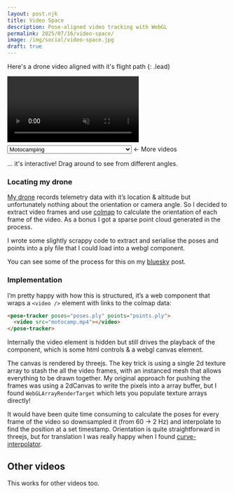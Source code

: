 ```yaml
---
layout: post.njk
title: Video Space
description: Pose-aligned video tracking with WebGL
permalink: 2025/07/16/video-space/
image: /img/social/video-space.jpg
draft: true
---
```


Here's a drone video aligned with it's flight path
{: .lead}

<pose-tracker poses="https://vs.benjaminbenben.com/motocamp/poses.ply" points="https://vs.benjaminbenben.com/motocamp/points.bin.ply">
    <video src="https://vs.benjaminbenben.com/motocamp/720.mp4" crossorigin="anonymous" muted autoplay playsinline></video>
</pose-tracker>
<script src="/js/pose-tracker.js" async></script>
<label style="padding-top: .5em; display: block">
    <select>
        <option value="motocamp">Motocamping</option>
        <option value="wall">Walking along a beach towards some grafitti</option>
        <option value="bike-dog">Cycling next to a friendly dog</option>
        <option value="drone-chile">A confluence in Chile</option>
        <option value="mizen-walk">A start/finish line</option>
        <option value="mizen-fly">Flying over some cliffs</option>
    </select>
    <script>
        document.currentScript.previousElementSibling.addEventListener('change', ({target: {value}}) => {
            document.querySelector('pose-tracker').outerHTML = `
                    <pose-tracker 
                        poses="https://vs.benjaminbenben.com/${value}/poses.ply" 
                        points="https://vs.benjaminbenben.com/${value}/points.bin.ply">
                        <video src="https://vs.benjaminbenben.com/${value}/720.mp4" crossorigin="anonymous" muted autoplay playsinline></video>
                    </pose-tracker>
                `
            document.querySelector('pose-tracker video').play()
        })
    </script>
    &larr; More videos 
</label>

… it's interactive! Drag around to see from different angles.

### Locating my drone

[My drone][drone] records telemetry data with it’s location & altitude but unfortunately nothing about the orientation or camera angle. So I decided to extract video frames and use [colmap][colmap] to calculate the orientation of each frame of the video. As a bonus I got a sparse point cloud generated in the process.

I wrote some slightly scrappy code to extract and serialise the poses and points into a ply file that I could load into a webgl component.

You can see some of the process for this on my [bluesky] post.

### Implementation

I’m pretty happy with how this is structured, it’s a web component that wraps a `<video />` element with links to the colmap data:

```html
<pose-tracker poses="poses.ply" points="points.ply">
  <video src="motocamp.mp4"></video>
</pose-tracker>
```

Internally the video element is hidden but still drives the playback of the component, which is some html controls & a webgl canvas element.

The canvas is rendered by threejs. The key trick is using a single 2d texture array to stash the all the video frames, with an instanced mesh that allows everything to be drawn together. My original approach for pushing the frames was using a 2dCanvas to write the pixels into a array buffer, but I found `WebGLArrayRenderTarget` which lets you populate texture arrays directly!

It would have been quite time consuming to calculate the poses for every frame of the video so downsampled it (from 60 &rarr; 2 Hz) and interpolate to find the position at a set timestamp. Orientation is quite straightforward in threejs, but for translation I was really happy when I found [curve-interpolator].

## Other videos

This works for other videos too.


[drone]: https://www.dji.com/mini-4-pro
[motovideo]: https://customer-j0h94e0v9rsg8l40.cloudflarestream.com/0c7e1abdb84a5752024cbd417fadc08c/watch
[webvtt]: https://developer.mozilla.org/en-US/docs/Web/API/WebVTT_API
[colmap]: https://colmap.github.io/
[done-dataset]: https://fpv.ifi.uzh.ch/datasets/
[curve-interpolator]: https://www.npmjs.com/package/curve-interpolator
[bluesky]: https://bsky.app/profile/benfoxall.bsky.social/post/3lt2wjk6tgc22
